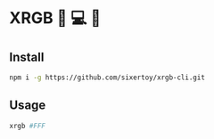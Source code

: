 # XRGB :wrench: :computer: :nail_care:


## Install

```bash
npm i -g https://github.com/sixertoy/xrgb-cli.git
```

## Usage
```bash
xrgb #FFF
```
